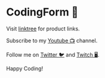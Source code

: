 # CodingForm 👋

Visit [linktree](https://linktr.ee/codingforum) for product links.

Subscribe to my [Youtube 📺](https://www.youtube.com/@codingforum) channel.

Follow me on [Twitter 🐦](https://twitter.com/CodingForum0) and [Twitch 🖥](https://www.twitch.tv/codingforum).


Happy Coding!